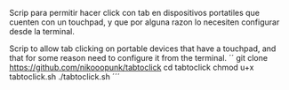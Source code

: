Scrip para permitir hacer click con tab en dispositivos portatiles que cuenten con un touchpad, y que por alguna razon lo necesiten configurar desde la terminal.

Scrip to allow tab clicking on portable devices that have a touchpad, and that for some reason need to configure it from the terminal.
´´
git clone https://github.com/nikooopunk/tabtoclick
cd tabtoclick
chmod u+x tabtoclick.sh
./tabtoclick.sh
´´´
